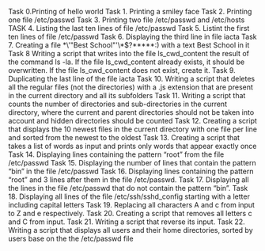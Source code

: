 Task 0.Printing of hello world
Task 1. Printing a smiley face
Task 2. Printing one file /etc/passwd
Task 3. Printing two file /etc/passwd and /etc/hosts
TASK 4. Listing the last ten lines of file /etc/passwd
Task 5. Listint the first ten lines of file /etc/passwd
Task 6. Displaying the third line in file iacta
Task 7. Creating a file \*\\'"Best School"\'\\*$\?\*\*\*\*\*:) with a text Best School in it
Task 8 Writing a script that writes into the file ls_cwd_content the result of the command ls -la. If the file ls_cwd_content already exists, it should be overwritten. If the file ls_cwd_content does not exist, create it.
Task 9. Duplicating the last line of the file iacta
Task 10. Writing a script that deletes all the regular files (not the directories) with a .js extension that are present in the current directory and all its subfolders
Task 11. Writing a script that counts the number of directories and sub-directories in the current directory, where the current and parent directories should not be taken into account and hidden directories should be counted
Task 12. Creating a script that displays the 10 newest files in the current directory with one file per line and sorted from the newest to the oldest
Task 13. Creating a script that takes a list of words as input and prints only words that appear exactly once
Task 14. Displaying lines containing the pattern “root” from the file /etc/passwd
Task 15. Displaying the number of lines that contain the pattern “bin” in the file /etc/passwd
Task 16. Displaying lines containing the pattern “root” and 3 lines after them in the file /etc/passwd.
Task 17. Displaying all the lines in the file /etc/passwd that do not contain the pattern “bin”.
Task 18. Displaying all lines of the file /etc/ssh/sshd_config starting with a letter including capital letters
Task 19. Replacing all characters A and c from input to Z and e respectively.
Task 20. Creating a script that removes all letters c and C from input.
Task 21. Writing a script that reverse its input.
Task 22. Writing a script that displays all users and their home directories, sorted by users base on the the /etc/passwd file
